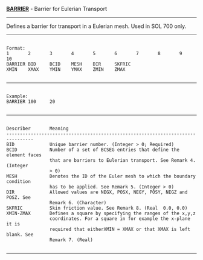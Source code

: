 __**[BARRIER](https://help.hexagonmi.com/bundle/MSC_Nastran_2022.4/page/Nastran_Combined_Book/qrg/bulkab/TOC.BARRIER.xhtml)**__   -   Barrier for Eulerian Transport

--------------------------------------------------------------------------------
Defines a barrier for transport in a Eulerian mesh. Used in SOL 700 only.

--------------------------------------------------------------------------------
```text

Format:
1       2       3       4       5       6       7       8       9       10      
BARRIER BID     BCID    MESH    DIR     SKFRIC  
XMIN    XMAX    YMIN    YMAX    ZMIN    ZMAX    


```

--------------------------------------------------------------------------------
```text

Example:
BARRIER 100     20      


```

--------------------------------------------------------------------------------
```text

Describer       Meaning         
--------------------------------------------------------------------------------
BID             Unique barrier number. (Integer > 0; Required)
BCID            Number of a set of BCSEG entries that define the element faces
                that are barriers to Eulerian transport. See Remark 4. (Integer
                > 0)
MESH            Denotes the ID of the Euler mesh to which the boundary condition
                has to be applied. See Remark 5. (Integer > 0)
DIR             Allowed values are NEGX, POSX, NEGY, POSY, NEGZ and POSZ. See
                Remark 6. (Character)
SKFRIC          Skin friction value. See Remark 8. (Real  0.0, 0.0)
XMIN-ZMAX       Defines a square by specifying the ranges of the x,y,z
                coordinates. For a square in for example the x-plane it is
                required that eitherXMIN = XMAX or that XMAX is left blank. See
                Remark 7. (Real)


```

--------------------------------------------------------------------------------
